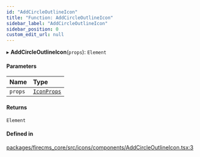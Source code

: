 ```yaml
---
id: "AddCircleOutlineIcon"
title: "Function: AddCircleOutlineIcon"
sidebar_label: "AddCircleOutlineIcon"
sidebar_position: 0
custom_edit_url: null
---
```


▸ **AddCircleOutlineIcon**(`props`): `Element`

#### Parameters

| Name | Type |
| :------ | :------ |
| `props` | [`IconProps`](../types/IconProps.md) |

#### Returns

`Element`

#### Defined in

[packages/firecms_core/src/icons/components/AddCircleOutlineIcon.tsx:3](https://github.com/FireCMSco/firecms/blob/d45f3739/packages/firecms_core/src/icons/components/AddCircleOutlineIcon.tsx#L3)
